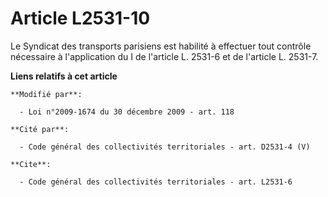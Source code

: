# Article L2531-10

Le Syndicat des transports parisiens est habilité à effectuer tout contrôle nécessaire à l'application du I de l'article L.
2531-6 et de l'article L. 2531-7.

**Liens relatifs à cet article**

	**Modifié par**:

	  - Loi n°2009-1674 du 30 décembre 2009 - art. 118

	**Cité par**:

	  - Code général des collectivités territoriales - art. D2531-4 (V)

	**Cite**:

	  - Code général des collectivités territoriales - art. L2531-6
